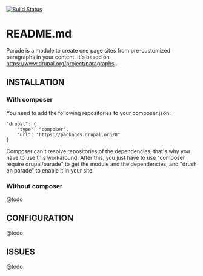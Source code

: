 [![Build Status](https://travis-ci.org/brainsum/parade.svg?branch=8.x-2.x)](https://travis-ci.org/brainsum/parade)

# README.md

Parade is a module to create one page sites from pre-customized paragraphs in your content.
It's based on https://www.drupal.org/project/paragraphs .

## INSTALLATION
### With composer
You need to add the following repositories to your composer.json:

    "drupal": {
        "type": "composer",
        "url": "https://packages.drupal.org/8"
    }

Composer can't resolve repositories of the dependencies, that's why you have to
use this workaround. After this, you just have to use "composer require
drupal/parade" to get the module and the dependencies, and "drush en parade" to
enable it in your site.

### Without composer
@todo


## CONFIGURATION

@todo

## ISSUES

@todo
